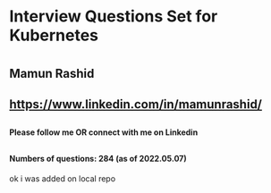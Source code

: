 #
#  Interview Questions Set for Kubernetes
#
##          Mamun Rashid
##
##      https://www.linkedin.com/in/mamunrashid/   
##
####        Please follow me OR  connect with me on Linkedin
##
####    Numbers of questions: 284 (as of 2022.05.07)
####   
ok  i was added on local repo
